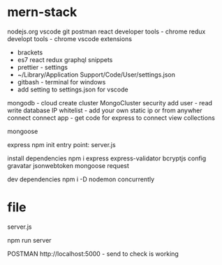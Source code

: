 # mern-stack

nodejs.org
vscode
git
postman
react developer tools - chrome
redux developt tools - chrome
vscode extensions

- brackets
- es7 react redux graphql snippets
- prettier - settings
- ~/Library/Application Support/Code/User/settings.json
- gitbash - terminal for windows
- add setting to settings.json for vscode

mongodb - cloud
create cluster
MongoCluster
security
add user - read write database
IP whitelist - add your own static ip or from anywher
connect connect app -
get code for express to connect
view collections

mongoose

express
npm init
entry point: server.js

install dependencies
npm i express express-validator bcryptjs config gravatar jsonwebtoken mongoose request

dev dependencies
npm i -D nodemon concurrently

# file

server.js

npm run server

POSTMAN
http://localhost:5000 - send to check is working
